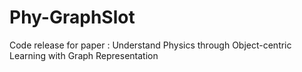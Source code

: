 # Phy-GraphSlot
Code release for paper : Understand Physics through Object-centric Learning with Graph Representation
